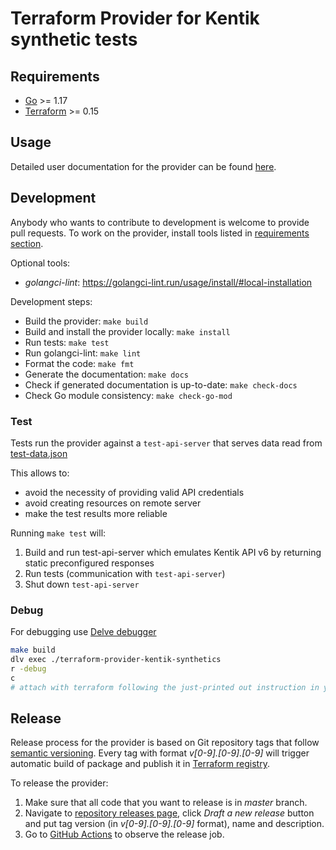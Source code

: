 # Terraform Provider for Kentik synthetic tests

## Requirements

- [Go](https://golang.org/doc/install) >= 1.17
- [Terraform](https://www.terraform.io/downloads.html) >= 0.15

## Usage

Detailed user documentation for the provider can be found [here](https://registry.terraform.io/providers/kentik/kentik-synthetics/latest/docs).

## Development

Anybody who wants to contribute to development is welcome to provide pull requests. To work on the provider, install tools listed in [requirements section](#requirements).

Optional tools:
- _golangci-lint_: <https://golangci-lint.run/usage/install/#local-installation>

Development steps:
- Build the provider: `make build`
- Build and install the provider locally: `make install`
- Run tests: `make test`
- Run golangci-lint: `make lint`
- Format the code: `make fmt`
- Generate the documentation: `make docs`
- Check if generated documentation is up-to-date: `make check-docs`
- Check Go module consistency: `make check-go-mod`

### Test

Tests run the provider against a `test-api-server` that serves data read from [test-data.json](synthetics/test-data.json)

This allows to:
- avoid the necessity of providing valid API credentials
- avoid creating resources on remote server
- make the test results more reliable

Running `make test` will:
1. Build and run test-api-server which emulates Kentik API v6 by returning static preconfigured responses
2. Run tests (communication with `test-api-server`)
3. Shut down `test-api-server`

### Debug

For debugging use [Delve debugger](https://github.com/go-delve/delve)

```bash
make build
dlv exec ./terraform-provider-kentik-synthetics
r -debug
c
# attach with terraform following the just-printed out instruction in your terminal
```

## Release

Release process for the provider is based on Git repository tags that follow [semantic versioning](https://semver.org/). Every tag with format _v\[0-9].\[0-9].\[0-9]_ will trigger automatic build of package and publish it in [Terraform registry](https://registry.terraform.io/providers/kentik/kentik-synthetics).

To release the provider:
1. Make sure that all code that you want to release is in _master_ branch.
2. Navigate to [repository releases page](https://github.com/kentik/terraform-provider-kentik-synthetics/releases), click _Draft a new release_ button and put tag version (in _v\[0-9].\[0-9].\[0-9]_ format), name and description.
3. Go to [GitHub Actions](https://github.com/kentik/terraform-provider-kentik-synthetics/actions) to observe the release job.
